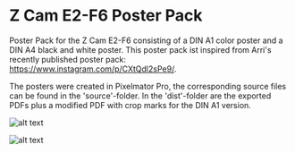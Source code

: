 # Z Cam E2-F6 Poster Pack
Poster Pack for the Z Cam E2-F6 consisting of a DIN A1 color poster and a DIN A4 black and white poster. This poster pack ist inspired from Arri's recently published poster pack: https://www.instagram.com/p/CXtQdl2sPe9/.

The posters were created in Pixelmator Pro, the corresponding source files can be found in the 'source'-folder. In the 'dist'-folder are the exported PDFs plus a modified PDF with crop marks for the DIN A1 version.

![alt text](https://niiconn.com/_projects/zcam-f6-poster-pack/220106%20E2-F6%20Recording%20Formats%20Poster%20DIN%20A2.JPEG)

![alt text](https://niiconn.com/_projects/zcam-f6-poster-pack/211227%20E2-F6%20Recording%20Formats%20Poster%20DIN%20A4.JPEG)
